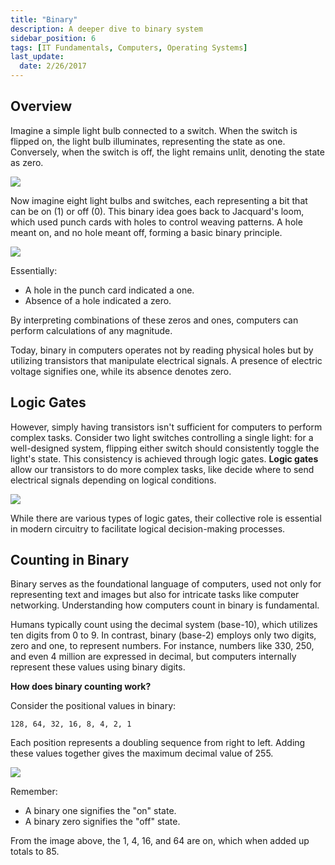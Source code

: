 ```yaml
---
title: "Binary"
description: A deeper dive to binary system
sidebar_position: 6
tags: [IT Fundamentals, Computers, Operating Systems]
last_update:
  date: 2/26/2017
---
```



## Overview

Imagine a simple light bulb connected to a switch. When the switch is flipped on, the light bulb illuminates, representing the state as one. Conversely, when the switch is off, the light remains unlit, denoting the state as zero.

![](/img/docs/binary8bulbs.png)

Now imagine eight light bulbs and switches, each representing a bit that can be on (1) or off (0). This binary idea goes back to Jacquard's loom, which used punch cards with holes to control weaving patterns. A hole meant on, and no hole meant off, forming a basic binary principle.

![](/img/docs/binaryjacquardpunchcards.png)


Essentially:
- A hole in the punch card indicated a one.
- Absence of a hole indicated a zero.

By interpreting combinations of these zeros and ones, computers can perform calculations of any magnitude.

Today, binary in computers operates not by reading physical holes but by utilizing transistors that manipulate electrical signals. A presence of electric voltage signifies one, while its absence denotes zero.

## Logic Gates

However, simply having transistors isn't sufficient for computers to perform complex tasks. Consider two light switches controlling a single light: for a well-designed system, flipping either switch should consistently toggle the light's state. This consistency is achieved through logic gates. **Logic gates** allow our transistors to do more complex tasks, like decide where to send electrical signals depending on logical conditions. 

![](/img/docs/binarylogicgatesmotherboard.png)

While there are various types of logic gates, their collective role is essential in modern circuitry to facilitate logical decision-making processes.

## Counting in Binary

Binary serves as the foundational language of computers, used not only for representing text and images but also for intricate tasks like computer networking. Understanding how computers count in binary is fundamental.

Humans typically count using the decimal system (base-10), which utilizes ten digits from 0 to 9. In contrast, binary (base-2) employs only two digits, zero and one, to represent numbers. For instance, numbers like 330, 250, and even 4 million are expressed in decimal, but computers internally represent these values using binary digits.

**How does binary counting work?**

Consider the positional values in binary: 

```
128, 64, 32, 16, 8, 4, 2, 1
```

Each position represents a doubling sequence from right to left. Adding these values together gives the maximum decimal value of 255.

<div class="img-center"> 

![](/img/docs/binarypositionnumbers.png)

</div>

Remember:

- A binary one signifies the "on" state.
- A binary zero signifies the "off" state.

From the image above, the 1, 4, 16, and 64 are on, which when added up totals to 85.  
